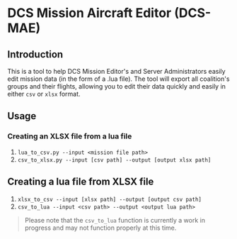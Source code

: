 # DCS Mission Aircraft Editor (DCS-MAE)

## Introduction

This is a tool to help DCS Mission Editor's and Server Administrators easily edit mission data (in the form of a .lua file).
The tool will export all coalition's groups and their flights, allowing you to edit their data quickly and easily in either `csv` or `xlsx` format.

## Usage

### Creating an XLSX file from a lua file
1. `lua_to_csv.py --input <mission file path>`
2. `csv_to_xlsx.py --input [csv path] --output [output xlsx path]`

## Creating a lua file from XLSX file
1. `xlsx_to_csv --input [xlsx path] --output [output csv path]`
2. `csv_to_lua --input <csv path> --output <output lua path>`

> Please note that the `csv_to_lua` function is currently a work in progress and may not function properly at this time.